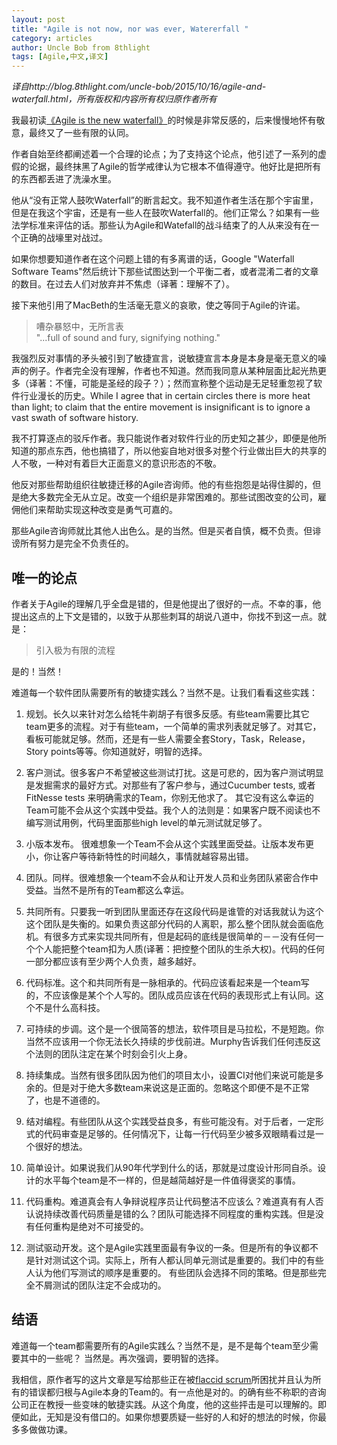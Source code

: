 ```yaml
---
layout: post
title: "Agile is not now, nor was ever, Watererfall "
category: articles
author: Uncle Bob from 8thlight
tags: [Agile,中文,译文]
---
```


*译自http://blog.8thlight.com/uncle-bob/2015/10/16/agile-and-waterfall.html，所有版权和内容所有权归原作者所有*  


我最初读[《Agile is the new waterfall》](https://medium.com/swlh/agile-is-the-new-waterfall-f7baef5d026d)的时候是非常反感的，后来慢慢地怀有敬意，最终又了一些有限的认同。

作者自始至终都阐述着一个合理的论点；为了支持这个论点，他引述了一系列的虚假的论据，最终抹黑了Agile的哲学戒律认为它根本不值得遵守。他好比是把所有的东西都丢进了洗澡水里。

他从“没有正常人鼓吹Waterfall”的断言起文。我不知道作者生活在那个宇宙里，但是在我这个宇宙，还是有一些人在鼓吹Waterfall的。他们正常么？如果有一些法学标准来评估的话。那些认为Agile和Watefall的战斗结束了的人从来没有在一个正确的战壕里对战过。

如果你想要知道作者在这个问题上错的有多离谱的话，Google "Waterfall Software Teams"然后统计下那些试图达到一个平衡二者，或者混淆二者的文章的数目。在过去人们对放弃并不焦虑（译著：理解不了）。

接下来他引用了MacBeth的生活毫无意义的哀歌，使之等同于Agile的许诺。

> 嘈杂暴怒中，无所言表  
> "...full of sound and fury, signifying nothing."

我强烈反对事情的矛头被引到了敏捷宣言，说敏捷宣言本身是本身是毫无意义的噪声的例子。作者完全没有理解，作者也不知道。然而我同意从某种层面比起光热更多（译著：不懂，可能是圣经的段子？）；然而宣称整个运动是无足轻重忽视了软件行业漫长的历史。While I agree that in certain circles there is more heat than light; to claim that the entire movement is insignificant is to ignore a vast swath of software history.

我不打算逐点的驳斥作者。我只能说作者对软件行业的历史知之甚少，即便是他所知道的那点东西，他也搞错了，所以他妄自地对很多对整个行业做出巨大的共享的人不敬，一种对有着巨大正面意义的意识形态的不敬。

他反对那些帮助组织往敏捷迁移的Agile咨询师。他的有些抱怨是站得住脚的，但是绝大多数完全无从立足。改变一个组织是非常困难的。那些试图改变的公司，雇佣他们来帮助实现这种改变是勇气可嘉的。

那些Agile咨询师就比其他人出色么。是的当然。但是买者自慎，概不负责。但诽谤所有努力是完全不负责任的。

## 唯一的论点
作者关于Agile的理解几乎全盘是错的，但是他提出了很好的一点。不幸的事，他提出这点的上下文是错的，以致于从那些刺耳的胡说八道中，你找不到这一点。就是：

> 引入极为有限的流程

是的！当然！

难道每一个软件团队需要所有的敏捷实践么？当然不是。让我们看看这些实践：

1. 规划。长久以来针对怎么给牦牛剃胡子有很多反感。有些team需要比其它team更多的流程。对于有些team，一个简单的需求列表就足够了。对其它，看板可能就足够。然而，还是有一些人需要全套Story，Task，Release，Story points等等。你知道就好，明智的选择。

1. 客户测试。很多客户不希望被这些测试打扰。这是可悲的，因为客户测试明显是发掘需求的最好方式。对那些有了客户参与，通过Cucumber tests, 或者FitNesse tests 来明确需求的Team，你别无他求了。  其它没有这么幸运的Team可能不会从这个实践中受益。我个人的法则是：如果客户既不阅读也不编写测试用例，代码里面那些high level的单元测试就足够了。

1. 小版本发布。 很难想象一个Team不会从这个实践里面受益。让版本发布更小，你让客户等待新特性的时间越久，事情就越容易出错。

1. 团队。同样。很难想象一个team不会从和让开发人员和业务团队紧密合作中受益。当然不是所有的Team都这么幸运。

1. 共同所有。只要我一听到团队里面还存在这段代码是谁管的对话我就认为这个这个团队是失衡的。如果负责这部分代码的人离职，那么整个团队就会面临危机。有很多方式来实现共同所有，但是起码的底线是很简单的－－没有任何一个个人能把整个team扣为人质(译著：把控整个团队的生杀大权)。代码的任何一部分都应该有至少两个人负责，越多越好。

1. 代码标准。这个和共同所有是一脉相承的。代码应该看起来是一个team写的，不应该像是某个个人写的。团队成员应该在代码的表现形式上有认同。这个不是什么高科技。

1. 可持续的步调。这个是一个很简答的想法，软件项目是马拉松，不是短跑。你当然不应该用一个你无法长久持续的步伐前进。Murphy告诉我们任何违反这个法则的团队注定在某个时刻会引火上身。

1. 持续集成。当然有很多团队因为他们的项目太小，设置CI对他们来说可能是多余的。但是对于绝大多数team来说这是正面的。忽略这个即便不是不正常了，也是不道德的。

1. 结对编程。有些团队从这个实践受益良多，有些可能没有。对于后者，一定形式的代码审查是足够的。任何情况下，让每一行代码至少被多双眼睛看过是一个很好的想法。

1. 简单设计。如果说我们从90年代学到什么的话，那就是过度设计形同自杀。设计的水平每个team是不一样的，但是越简越好是一件值得褒奖的事情。

1. 代码重构。难道真会有人争辩说程序员让代码整洁不应该么？难道真有有人否认说持续改善代码质量是错的么？团队可能选择不同程度的重构实践。但是没有任何重构是绝对不可接受的。

1. 测试驱动开发。这个是Agile实践里面最有争议的一条。但是所有的争议都不是针对测试这个词。实际上，所有人都认同单元测试是重要的。我们中的有些人认为他们写测试的顺序是重要的。 有些团队会选择不同的策略。但是那些完全不屑测试的团队注定不会成功的。

## 结语
难道每一个team都需要所有的Agile实践么？当然不是，是不是每个team至少需要其中的一些呢？ 当然是。再次强调，要明智的选择。

我相信，原作者写的这片文章是写给那些正在被[flaccid
scrum](http://martinfowler.com/bliki/FlaccidScrum.html)所困扰并且认为所有的错误都归根与Agile本身的Team的。有一点他是对的。的确有些不称职的咨询公司正在教授一些变味的敏捷实践。从这个角度，他的这些抨击是可以理解的。即便如此，无知是没有借口的。如果你想要质疑一些好的人和好的想法的时候，你最多多做做功课。

